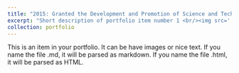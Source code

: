 ```yaml
---
title: "2015: Granted the Development and Promotion of Science and Technology Talents Project Scholarship (DPST). "
excerpt: "Short description of portfolio item number 1 <br/><img src='./images/DPST.jpg'> width = 250"
collection: portfolio
---
```


This is an item in your portfolio. It can be have images or nice text. If you name the file .md, it will be parsed as markdown. If you name the file .html, it will be parsed as HTML. 